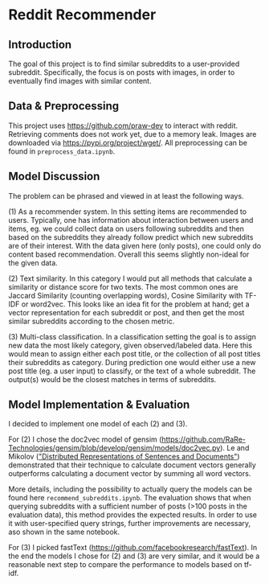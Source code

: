 # Reddit Recommender
## Introduction
The goal of this project is to find similar subreddits to a user-provided subreddit. Specifically, the focus is on posts with images, in order to eventually find images with similar content.

## Data & Preprocessing
This project uses https://github.com/praw-dev to interact with reddit. 
Retrieving comments does not work yet, due to a memory leak. Images are downloaded via https://pypi.org/project/wget/.
All preprocessing can be found in `preprocess_data.ipynb`. 

## Model Discussion
The problem can be phrased and viewed in at least the following ways.

(1) As a recommender system. In this setting items are recommended to users. Typically, one has information about interaction between users and items, eg. we could collect data on users following subreddits and then based on the subreddits they already follow predict which new subreddits are of their interest. With the data given here (only posts), one could only do content based recommendation. Overall this seems slightly non-ideal for the given data. 

(2) Text similarity. In this category I would put all methods that calculate a similarity or distance score for two texts. The most common ones are Jaccard Similarity (counting overlapping words), Cosine Similarity with TF-IDF or word2vec. This looks like an idea fit for the problem at hand; get a vector representation for each subreddit or post, and then get the most similar subreddits according to the chosen metric. 

(3) Multi-class classification. In a classification setting the goal is to assign new data the most likely category, given observed/labeled data. Here this would mean to assign either each post title, or the collection of all post titles their subreddits as category. During prediction one would either use a new post title (eg. a user input) to classify, or the text of a whole subreddit. The output(s) would be the closest matches in terms of subreddits.

## Model Implementation & Evaluation
I decided to implement one model of each (2) and (3). 

For (2) I chose the doc2vec model of gensim (https://github.com/RaRe-Technologies/gensim/blob/develop/gensim/models/doc2vec.py). Le and Mikolov (["Distributed Representations of Sentences and Documents"](http://arxiv.org/pdf/1405.4053v2.pdf)) demonstrated that their technique to calculate document vectors generally outperforms calculating a document vector by summing all word vectors. 

More details, including the possibility to actually query the models can be found here `recommend_subreddits.ipynb`. The evaluation shows that when querying subreddits with a sufficient number of posts (>100 posts in the evaluation data), this method provides the expected results. In order to use it with user-specified query strings, further improvements are necessary, aso shown in the same notebook.

For (3) I picked fastText (https://github.com/facebookresearch/fastText). In the end the models I chose for (2) and (3) are very similar, and it would be a reasonable next step to compare the performance to models based on tf-idf. 


